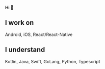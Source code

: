 Hi 👋
## I work on
Android, iOS, React/React-Native
## I understand
Kotlin, Java, Swift, GoLang, Python, Typescript
